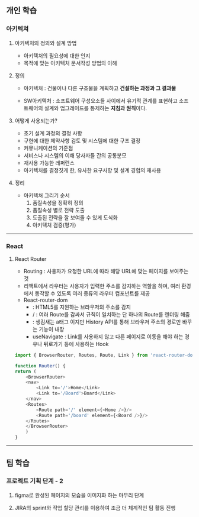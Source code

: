 
## 개인 학습

### 아키텍쳐

1. 아키텍처의 정의와 설계 방법
    - 아키텍처의 필요성에 대한 인지 
    - 목적에 맞는 아키텍처 문서작성 방법의 이해
  
2. 정의
    - 아키텍처 : 건물이나 다른 구조물을 계획하고 **건설하는 과정과 그 결과물**
    
    - SW아키텍처 : 소프트웨어 구성요소들 사이에서 유기적 관계를 표현하고 소프트웨어의 설계와 업그레이드를 통제하는 **지침과 원칙**이다.
    

3. 어떻게 사용되는가?
    - 초기 설계 과정의 결정 사항
    - 구현에 대한 제약사항 검토 및 시스템에 대한 구조 결정
    - 커뮤니케이션의 기준점
    - 서비스나 시스템의 이해 당사자들 간의 공통분모
    - 재사용 가능한 레퍼런스
    - 아키텍처를 결정짓게 한, 유사한 요구사항 및 설계 경험의 재사용


4. 정리
    - 아키텍처 그리기 순서
        1. 품질속성을 정확히 정의
        2. 품질속성 별로 전략 도출
        3. 도출된 전략을 잘 보여줄 수 있게 도식화
        4. 아키텍처 검증(평가)
----

### React

1. React Router
    - Routing : 사용자가 요청한 URL에 따라 해당 URL에 맞는 페이지를 보여주는 것
    - 리액트에서 라우터는 사용자가 입력한 주소를 감지하는 역할을 하며, 여러 환경에서 동작할 수 있도록 여러 종류의 라우터 컴포넌트를 제공
    - React-router-dom
        - <BrowserRouter> : HTML5를 지원하는 브라우저의 주소를 감지
        - <Routes> / <Route> : 여러 Route를 감싸서 규칙이 일치하는 단 하나의 Route를 렌더링 해줌
        - <Link> : 생김새는 a태그 이지만 History API를 통해 브라우저 주소의 경로만 바꾸는 기능이 내장
        - useNavigate : Link를 사용하지 않고 다른 페이지로 이동을 해야 하는 경우나 뒤로가기 등에 사용하는 Hook

    ```js
    import { BrowserRouter, Routes, Route, Link } from 'react-router-dom'

    function Router() {
    return (
        <BrowserRouter>
        <nav>
            <Link to='/'>Home</Link>
            <Link to='/Board'>Board</Link>
        </nav>
        <Routes>
            <Route path='/' element={<Home />}/>
            <Route path='/board' element={<Board />}/>
        </Routes>
        </BrowserRouter>
        )
    }

    ```
----

## 팀 학습

### 프로젝트 기획 단계 - 2

1. figma로 완성된 페이지의 모습을 이미지화 하는 마무리 단계

2. JIRA의 sprint와 작업 할당 관리를 이용하여 조금 더 체계적인 팀 활동 진행
